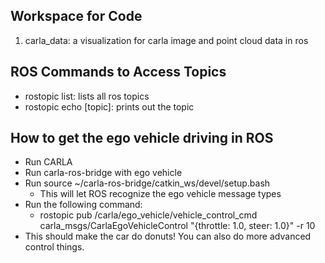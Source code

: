 ## Workspace for Code
1. carla_data: a visualization for carla image and point cloud data in ros


## ROS Commands to Access Topics
- rostopic list: lists all ros topics
- rostopic echo [topic]: prints out the topic

## How to get the ego vehicle driving in ROS
- Run CARLA
- Run carla-ros-bridge with ego vehicle
- Run source ~/carla-ros-bridge/catkin_ws/devel/setup.bash
    - This will let ROS recognize the ego vehicle message types
- Run the following command:
    - rostopic pub /carla/ego_vehicle/vehicle_control_cmd carla_msgs/CarlaEgoVehicleControl "{throttle: 1.0, steer: 1.0}" -r 10
- This should make the car do donuts! You can also do more advanced control things.
